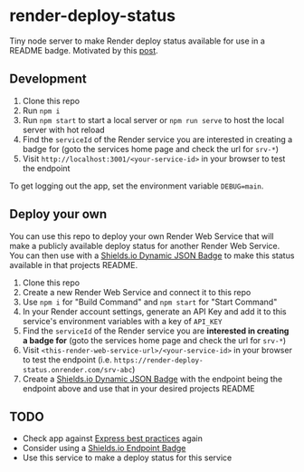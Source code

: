 # render-deploy-status
Tiny node server to make Render deploy status available for use in a README badge. Motivated by this [post](https://community.render.com/t/any-way-to-export-render-com-deployment-status-as-status-badges/4520).

## Development

1. Clone this repo
2. Run `npm i`
3. Run `npm start` to start a local server or `npm run serve` to host the local server with hot reload
4. Find the `serviceId` of the Render service you are interested in creating a badge for (goto the services home page and check the url for `srv-*`)
5. Visit `http://localhost:3001/<your-service-id>` in your browser to test the endpoint

To get logging out the app, set the environment variable `DEBUG=main`.

## Deploy your own

You can use this repo to deploy your own Render Web Service that will make a publicly available deploy status for another Render Web Service. You can then use with a [Shields.io Dynamic JSON Badge](https://shields.io/badges/dynamic-json-badge) to make this status available in that projects README.

1. Clone this repo
2. Create a new Render Web Service and connect it to this repo
3. Use `npm i` for "Build Command" and `npm start` for "Start Command"
4. In your Render account settings, generate an API Key and add it to this service's environment variables with a key of `API_KEY`
5. Find the `serviceId` of the Render service you are **interested in creating a badge for** (goto the services home page and check the url for `srv-*`)
6. Visit `<this-render-web-service-url>/<your-service-id>` in your browser to test the endpoint (i.e. `https://render-deploy-status.onrender.com/srv-abc`)
7. Create a [Shields.io Dynamic JSON Badge](https://shields.io/badges/dynamic-json-badge) with the endpoint being the endpoint above and use that in your desired projects README

## TODO

- Check app against [Express best practices](https://expressjs.com/en/advanced/best-practice-performance.html#set-node_env-to-production) again
- Consider using a [Shields.io Endpoint Badge](https://shields.io/badges/endpoint-badge)
- Use this service to make a deploy status for this service